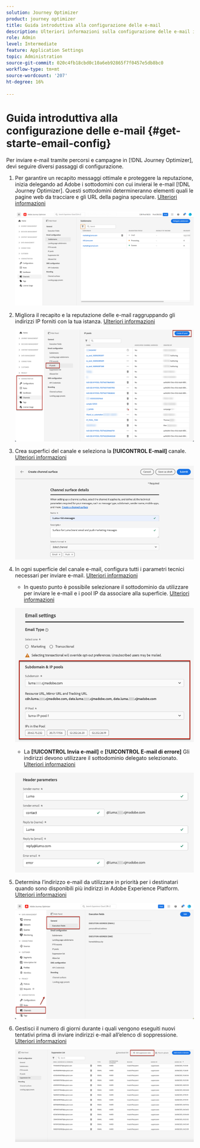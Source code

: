 ```yaml
---
solution: Journey Optimizer
product: journey optimizer
title: Guida introduttiva alla configurazione delle e-mail
description: Ulteriori informazioni sulla configurazione delle e-mail in [!DNL Journey Optimizer]
role: Admin
level: Intermediate
feature: Application Settings
topic: Administration
source-git-commit: 020c4fb18cbd0c10a6eb92865f7f0457e5db8bc0
workflow-type: tm+mt
source-wordcount: '207'
ht-degree: 16%

---
```



# Guida introduttiva alla configurazione delle e-mail {#get-starte-email-config}

Per inviare e-mail tramite percorsi e campagne in [!DNL Journey Optimizer], devi seguire diversi passaggi di configurazione.

1. Per garantire un recapito messaggi ottimale e proteggere la reputazione, inizia delegando ad Adobe i sottodomini con cui invierai le e-mail [!DNL Journey Optimizer]. Questi sottodomini determineranno elementi quali le pagine web da tracciare e gli URL della pagina speculare. [Ulteriori informazioni](../configuration/about-subdomain-delegation.md)

   ![](../configuration/assets/subdomain-list.png)

1. Migliora il recapito e la reputazione delle e-mail raggruppando gli indirizzi IP forniti con la tua istanza. [Ulteriori informazioni](../configuration/ip-pools.md)

   ![](../configuration/assets/ip-pool-create.png)

1. Crea superfici del canale e seleziona la **[!UICONTROL E-mail]** canale. [Ulteriori informazioni](../configuration/channel-surfaces.md)


   ![](../configuration/assets/preset-general.png)

1. In ogni superficie del canale e-mail, configura tutti i parametri tecnici necessari per inviare e-mail. [Ulteriori informazioni](email-settings.md)

   * In questo punto è possibile selezionare il sottodominio da utilizzare per inviare le e-mail e i pool IP da associare alla superficie. [Ulteriori informazioni](email-settings.md#subdomains-and-ip-pools)

   ![](assets/preset-subdomain-ip-pool.png)

   * La **[!UICONTROL Invia e-mail]** e **[!UICONTROL E-mail di errore]** Gli indirizzi devono utilizzare il sottodominio delegato selezionato. [Ulteriori informazioni](email-settings.md#email-header)

   ![](assets/preset-header.png)

1. Determina l’indirizzo e-mail da utilizzare in priorità per i destinatari quando sono disponibili più indirizzi in Adobe Experience Platform. [Ulteriori informazioni](../configuration/primary-email-addresses.md)

   ![](../configuration/assets/primary-address-execution-fields.png)

1. Gestisci il numero di giorni durante i quali vengono eseguiti nuovi tentativi prima di inviare indirizzi e-mail all’elenco di soppressione. [Ulteriori informazioni](../configuration/manage-suppression-list.md)

   ![](../configuration/assets/suppression-list-edit-retries.png)
